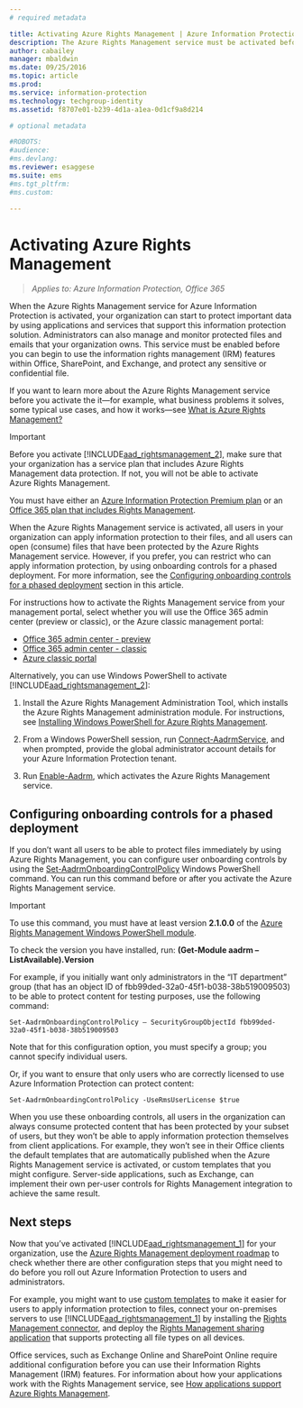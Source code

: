 ```yaml
---
# required metadata

title: Activating Azure Rights Management | Azure Information Protection
description: The Azure Rights Management service must be activated before your organization can start to protect documents and emails by using applications and services that support this information protection solution. 
author: cabailey
manager: mbaldwin
ms.date: 09/25/2016
ms.topic: article
ms.prod:
ms.service: information-protection
ms.technology: techgroup-identity
ms.assetid: f8707e01-b239-4d1a-a1ea-0d1cf9a8d214

# optional metadata

#ROBOTS:
#audience:
#ms.devlang:
ms.reviewer: esaggese
ms.suite: ems
#ms.tgt_pltfrm:
#ms.custom:

---
```


# Activating Azure Rights Management

>*Applies to: Azure Information Protection, Office 365*

When the Azure Rights Management service for Azure Information Protection is activated, your organization can start to protect important data by using applications and services that support this information protection solution. Administrators can also manage and monitor protected files and emails that your organization owns. This service must be enabled before you can begin to use the information rights management (IRM) features within Office, SharePoint, and Exchange, and protect any sensitive or confidential file.

If you want to learn more about the Azure Rights Management service before you activate the it—for example, what business problems it solves, some typical use cases, and how it works—see [What is Azure Rights Management?](../understand-explore/what-is-azure-rms.md)

> [!IMPORTANT]
> Before you activate [!INCLUDE[aad_rightsmanagement_2](../includes/aad_rightsmanagement_2_md.md)], make sure that your organization has a service plan that includes Azure Rights Management data protection. If not, you will not be able to activate Azure Rights Management.
>
> You must have either an [Azure Information Protection Premium plan](https://www.microsoft.com/en-us/cloud-platform/azure-information-protection-pricing) or an [Office 365 plan that includes Rights Management](http://download.microsoft.com/download/E/C/F/ECF42E71-4EC0-48FF-AA00-577AC14D5B5C/Azure_Information_Protection_licensing_datasheet_EN-US.pdf).

When the Azure Rights Management service is activated, all users in your organization can apply information protection to their files, and all users can open (consume) files that have been protected by the Azure Rights Management service. However, if you prefer, you can restrict who can apply information protection, by using onboarding controls for a phased deployment. For more information, see the [Configuring onboarding controls for a phased deployment](#configuring-onboarding-controls-for-a-phased-deployment) section in this article.

For instructions how to activate the Rights Management service from your management portal, select whether you will use the Office 365 admin center (preview or classic), or the Azure classic management portal:


- [Office 365 admin center - preview](activate-office365-preview.md)
- [Office 365 admin center - classic](activate-office365-classic.md)
- [Azure classic portal](activate-azure-classic.md)

Alternatively, you can use Windows PowerShell to activate [!INCLUDE[aad_rightsmanagement_2](../includes/aad_rightsmanagement_2_md.md)]:

1. Install the Azure Rights Management Administration Tool, which installs the Azure Rights Management administration module. For instructions, see [Installing Windows PowerShell for Azure Rights Management](../deploy-use/install-powershell.md).

2. From a Windows PowerShell session, run [Connect-AadrmService](https://msdn.microsoft.com/library/windowsazure/dn629415.aspx), and when prompted, provide the global administrator account details for your Azure Information Protection tenant.

3. Run [Enable-Aadrm](http://msdn.microsoft.com/library/windowsazure/dn629412.aspx), which activates the Azure Rights Management service.

## Configuring onboarding controls for a phased deployment
If you don’t want all users to be able to protect files immediately by using Azure Rights Management, you can configure user onboarding controls by using the [Set-AadrmOnboardingControlPolicy](http://msdn.microsoft.com/library/azure/dn857521.aspx) Windows PowerShell command. You can run this command before or after you activate the Azure Rights Management service.

> [!IMPORTANT]
> To use this command, you must have at least version **2.1.0.0** of the [Azure Rights Management Windows PowerShell module](http://go.microsoft.com/fwlink/?LinkId=257721).
>
> To check the version you have installed, run: **(Get-Module aadrm –ListAvailable).Version**

For example, if you initially want only administrators in the “IT department” group (that has an object ID of fbb99ded-32a0-45f1-b038-38b519009503) to be able to protect content for testing purposes, use the following command:

```
Set-AadrmOnboardingControlPolicy – SecurityGroupObjectId fbb99ded-32a0-45f1-b038-38b519009503
```
Note that for this configuration option, you must specify a group; you cannot specify individual users.

Or, if you want to ensure that only users who are correctly licensed to use Azure Information Protection can protect content:

```
Set-AadrmOnboardingControlPolicy -UseRmsUserLicense $true
```
When you use these onboarding controls, all users in the organization can always consume protected content that has been protected by your subset of users, but they won’t be able to apply information protection themselves from client applications. For example, they won’t see in their Office clients the default templates that are automatically published when the Azure Rights Management service is activated, or custom templates that you might configure.  Server-side applications, such as Exchange, can implement their own per-user controls for Rights Management integration to achieve the same result.


## Next steps
Now that you’ve activated [!INCLUDE[aad_rightsmanagement_1](../includes/aad_rightsmanagement_1_md.md)] for your organization, use the [Azure Rights Management deployment roadmap](../plan-design/deployment-roadmap.md) to check whether there are other configuration steps that you might need to do before you roll out Azure Information Protection to users and administrators. 

For example, you might want to use [custom templates](configure-custom-templates.md) to make it easier for users to apply information protection to files, connect your on-premises servers to use [!INCLUDE[aad_rightsmanagement_1](../includes/aad_rightsmanagement_1_md.md)] by installing the [Rights Management connector](deploy-rms-connector.md), and deploy the [Rights Management sharing application](../rms-client/sharing-app-windows.md) that supports protecting all file types on all devices. 

Office services, such as Exchange Online and SharePoint Online require additional configuration before you can use their Information Rights Management (IRM) features. 
For information about how your applications work with the Rights Management service, see [How applications support Azure Rights Management](../understand-explore/applications-support.md).

